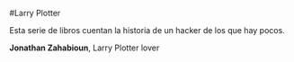 #Larry Plotter

Esta serie de libros cuentan la historia de un hacker de los que hay pocos.

**Jonathan Zahabioun**, Larry Plotter lover
